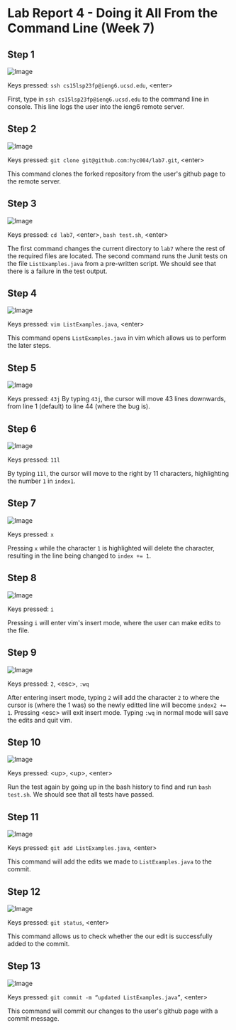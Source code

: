 # Lab Report 4 - Doing it All From the Command Line (Week 7)
## Step 1
![Image](step1ssh.png)

Keys pressed: `ssh cs15lsp23fp@ieng6.ucsd.edu`, \<enter\>
  
First, type in `ssh cs15lsp23fp@ieng6.ucsd.edu` to the command line in console. This line logs the user into the ieng6 remote server.

## Step 2
![Image](step2clone.png)

Keys pressed: `git clone git@github.com:hyc004/lab7.git`, \<enter\>

This command clones the forked repository from the user's github page to the remote server.

## Step 3
![Image](step3sh.png)

Keys pressed: `cd lab7`, \<enter\>, `bash test.sh`, \<enter\>

The first command changes the current directory to `lab7` where the rest of the required files are located. The second command runs the 
Junit tests on the file `ListExamples.java` from a pre-written script. We should see that there is a failure in the test output.

## Step 4
![Image](step4vim.png)

Keys pressed: `vim ListExamples.java`, \<enter\>

This command opens `ListExamples.java` in vim which allows us to perform the later steps. 

## Step 5
![Image](step5j.png)

Keys pressed: `43j`
By typing `43j`, the cursor will move 43 lines downwards, from line 1 (default) to line 44 (where the bug is).

## Step 6
![Image](step6l.png)

Keys pressed: `11l`

By typing `11l`, the cursor will move to the right by 11 characters, highlighting the number `1` in `index1`.

## Step 7
![Image](step7x.png)

Keys pressed: `x`

Pressing `x` while the character `1` is highlighted will delete the character, resulting in the line being changed to `index += 1`.

## Step 8
![Image](step8i.png)

Keys pressed: `i`

Pressing `i` will enter vim's insert mode, where the user can make edits to the file.

## Step 9
![Image](step92andesc.png)

Keys pressed: `2`, \<esc\>, `:wq`

After entering insert mode, typing `2` will add the character `2` to where the cursor is (where the 1 was) so the newly editted line will
become `index2 += 1`. Pressing \<esc\> will exit insert mode. Typing `:wq` in normal mode will save the edits and quit vim.

## Step 10
![Image](step10finaltest.png)

Keys pressed: \<up\>, \<up\>, \<enter\>

Run the test again by going up in the bash history to find and run `bash test.sh`. We should see that all tests have passed.

## Step 11
![Image](step11gitadd.png)

Keys pressed: `git add ListExamples.java`, \<enter\>

This command will add the edits we made to `ListExamples.java` to the commit.

## Step 12
![Image](step12gitstatus.png)

Keys pressed: `git status`, \<enter\>

This command allows us to check whether the our edit is successfully added to the commit.

## Step 13
![Image](step13commit.png)

Keys pressed: `git commit -m “updated ListExamples.java”`, \<enter\>

This command will commit our changes to the user's github page with a commit message.
